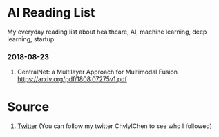 # AI Reading List
My everyday reading list about healthcare, AI, machine learning, deep learning, startup

### 2018-08-23
1. CentralNet: a Multilayer Approach for Multimodal Fusion
https://arxiv.org/pdf/1808.07275v1.pdf


# Source
1. [Twitter](https://twitter.com/) (You can follow my twitter ChvlylChen to see who I followed)
